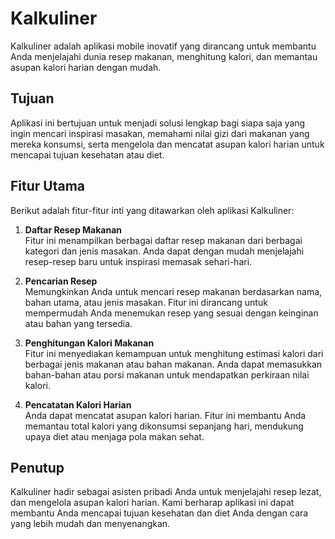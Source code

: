 # Kalkuliner

Kalkuliner adalah aplikasi mobile inovatif yang dirancang untuk membantu Anda menjelajahi dunia resep makanan, menghitung kalori, dan memantau asupan kalori harian dengan mudah.

## Tujuan

Aplikasi ini bertujuan untuk menjadi solusi lengkap bagi siapa saja yang ingin mencari inspirasi masakan, memahami nilai gizi dari makanan yang mereka konsumsi, serta mengelola dan mencatat asupan kalori harian untuk mencapai tujuan kesehatan atau diet.

## Fitur Utama

Berikut adalah fitur-fitur inti yang ditawarkan oleh aplikasi Kalkuliner:

1. **Daftar Resep Makanan**  
   Fitur ini menampilkan berbagai daftar resep makanan dari berbagai kategori dan jenis masakan. Anda dapat dengan mudah menjelajahi resep-resep baru untuk inspirasi memasak sehari-hari.

2. **Pencarian Resep**  
   Memungkinkan Anda untuk mencari resep makanan berdasarkan nama, bahan utama, atau jenis masakan. Fitur ini dirancang untuk mempermudah Anda menemukan resep yang sesuai dengan keinginan atau bahan yang tersedia.

3. **Penghitungan Kalori Makanan**  
   Fitur ini menyediakan kemampuan untuk menghitung estimasi kalori dari berbagai jenis makanan atau bahan makanan. Anda dapat memasukkan bahan-bahan atau porsi makanan untuk mendapatkan perkiraan nilai kalori.

4. **Pencatatan Kalori Harian**  
   Anda dapat mencatat asupan kalori harian. Fitur ini membantu Anda memantau total kalori yang dikonsumsi sepanjang hari, mendukung upaya diet atau menjaga pola makan sehat.

## Penutup

Kalkuliner hadir sebagai asisten pribadi Anda untuk menjelajahi resep lezat, dan mengelola asupan kalori harian. Kami berharap aplikasi ini dapat membantu Anda mencapai tujuan kesehatan dan diet Anda dengan cara yang lebih mudah dan menyenangkan.
